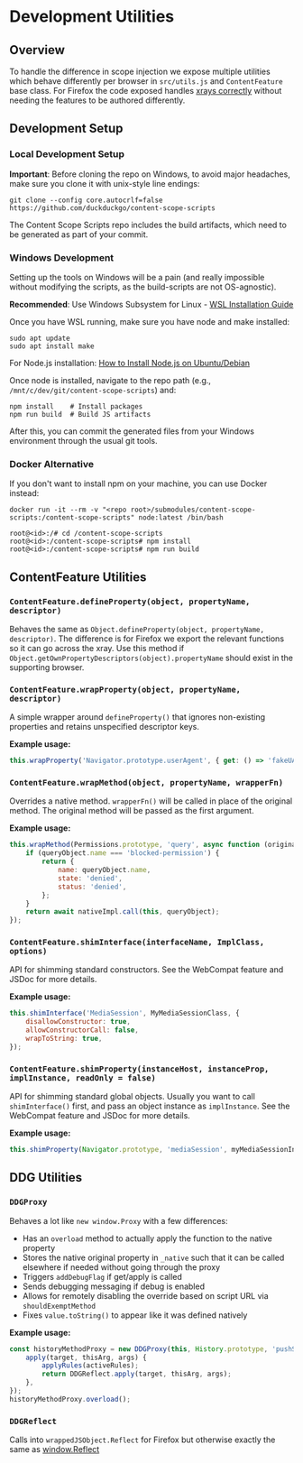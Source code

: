 # Development Utilities

## Overview

To handle the difference in scope injection we expose multiple utilities which behave differently per browser in `src/utils.js` and `ContentFeature` base class. For Firefox the code exposed handles [xrays correctly](https://developer.mozilla.org/en-US/docs/Mozilla/Add-ons/WebExtensions/Sharing_objects_with_page_scripts) without needing the features to be authored differently.

## Development Setup

### Local Development Setup

**Important**: Before cloning the repo on Windows, to avoid major headaches, make sure you clone it with unix-style line endings:

```shell
git clone --config core.autocrlf=false https://github.com/duckduckgo/content-scope-scripts
```

The Content Scope Scripts repo includes the build artifacts, which need to be generated as part of your commit.

### Windows Development

Setting up the tools on Windows will be a pain (and really impossible without modifying the scripts, as the build-scripts are not OS-agnostic).

**Recommended**: Use Windows Subsystem for Linux - [WSL Installation Guide](https://learn.microsoft.com/en-us/windows/wsl/install)

Once you have WSL running, make sure you have node and make installed:

```shell
sudo apt update
sudo apt install make
```

For Node.js installation: [How to Install Node.js on Ubuntu/Debian](https://computingforgeeks.com/how-to-install-node-js-on-ubuntu-debian/)

Once node is installed, navigate to the repo path (e.g., `/mnt/c/dev/git/content-scope-scripts`) and:

```shell
npm install    # Install packages
npm run build  # Build JS artifacts
```

After this, you can commit the generated files from your Windows environment through the usual git tools.

### Docker Alternative

If you don't want to install npm on your machine, you can use Docker instead:

```shell
docker run -it --rm -v "<repo root>/submodules/content-scope-scripts:/content-scope-scripts" node:latest /bin/bash

root@<id>:/# cd /content-scope-scripts
root@<id>:/content-scope-scripts# npm install
root@<id>:/content-scope-scripts# npm run build
```

## ContentFeature Utilities

### `ContentFeature.defineProperty(object, propertyName, descriptor)`

Behaves the same as `Object.defineProperty(object, propertyName, descriptor)`. The difference is for Firefox we export the relevant functions so it can go across the xray. Use this method if `Object.getOwnPropertyDescriptors(object).propertyName` should exist in the supporting browser.

### `ContentFeature.wrapProperty(object, propertyName, descriptor)`

A simple wrapper around `defineProperty()` that ignores non-existing properties and retains unspecified descriptor keys.

**Example usage:**

```javascript
this.wrapProperty('Navigator.prototype.userAgent', { get: () => 'fakeUA' });
```

### `ContentFeature.wrapMethod(object, propertyName, wrapperFn)`

Overrides a native method. `wrapperFn()` will be called in place of the original method. The original method will be passed as the first argument.

**Example usage:**

```javascript
this.wrapMethod(Permissions.prototype, 'query', async function (originalFn, queryObject) {
    if (queryObject.name === 'blocked-permission') {
        return {
            name: queryObject.name,
            state: 'denied',
            status: 'denied',
        };
    }
    return await nativeImpl.call(this, queryObject);
});
```

### `ContentFeature.shimInterface(interfaceName, ImplClass, options)`

API for shimming standard constructors. See the WebCompat feature and JSDoc for more details.

**Example usage:**

```javascript
this.shimInterface('MediaSession', MyMediaSessionClass, {
    disallowConstructor: true,
    allowConstructorCall: false,
    wrapToString: true,
});
```

### `ContentFeature.shimProperty(instanceHost, instanceProp, implInstance, readOnly = false)`

API for shimming standard global objects. Usually you want to call `shimInterface()` first, and pass an object instance as `implInstance`. See the WebCompat feature and JSDoc for more details.

**Example usage:**

```javascript
this.shimProperty(Navigator.prototype, 'mediaSession', myMediaSessionInstance, true);
```

## DDG Utilities

### `DDGProxy`

Behaves a lot like `new window.Proxy` with a few differences:

- Has an `overload` method to actually apply the function to the native property
- Stores the native original property in `_native` such that it can be called elsewhere if needed without going through the proxy
- Triggers `addDebugFlag` if get/apply is called
- Sends debugging messaging if debug is enabled
- Allows for remotely disabling the override based on script URL via `shouldExemptMethod`
- Fixes `value.toString()` to appear like it was defined natively

**Example usage:**

```javascript
const historyMethodProxy = new DDGProxy(this, History.prototype, 'pushState', {
    apply(target, thisArg, args) {
        applyRules(activeRules);
        return DDGReflect.apply(target, thisArg, args);
    },
});
historyMethodProxy.overload();
```

### `DDGReflect`

Calls into `wrappedJSObject.Reflect` for Firefox but otherwise exactly the same as [window.Reflect](../../Sources/ContentScopeScripts/ContentScopeScripts.swift)
